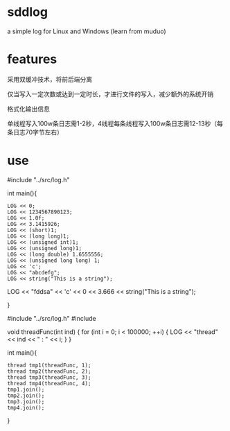 # sddlog

a simple log for Linux and Windows
(learn from muduo)

# features

  采用双缓冲技术，将前后端分离
  
  仅当写入一定次数或达到一定时长，才进行文件的写入，减少额外的系统开销
  
  格式化输出信息

  单线程写入100w条日志需1-2秒，4线程每条线程写入100w条日志需12-13秒（每条日志70字节左右）
  
# use

#include "../src/log.h"

int main(){

	LOG << 0;
	LOG << 1234567890123;
	LOG << 1.0f;
	LOG << 3.1415926;
	LOG << (short)1;
	LOG << (long long)1;
	LOG << (unsigned int)1;
	LOG << (unsigned long)1;
	LOG << (long double) 1.6555556;
	LOG << (unsigned long long) 1;
	LOG << 'c';
	LOG << "abcdefg";
	LOG << string("This is a string");
  LOG << "fddsa" << 'c' << 0 << 3.666 << string("This is a string");

}


#include "../src/log.h"
#include <thread>

void threadFunc(int ind)
{
	for (int i = 0; i < 100000; ++i)
	{
		LOG << "thread" << ind << " : " << i;
	}
}

int main(){

	thread tmp1(threadFunc, 1);
	thread tmp2(threadFunc, 2);
	thread tmp3(threadFunc, 3);
	thread tmp4(threadFunc, 4);
	tmp1.join();
	tmp2.join();
	tmp3.join();
	tmp4.join();

}

